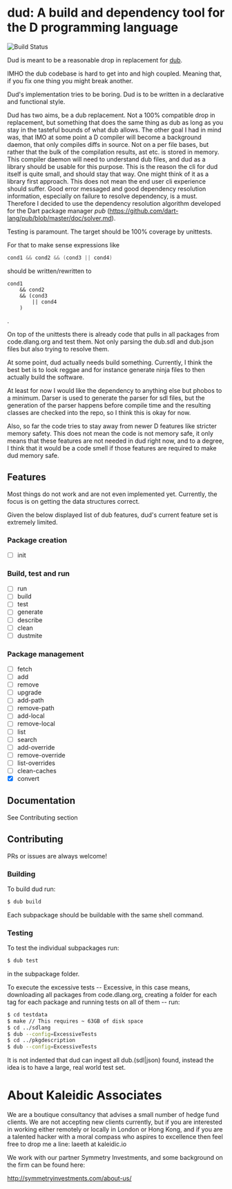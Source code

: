 # dud: A build and dependency tool for the D programming language

![Build Status](https://github.com/symmetryinvestments/dud/actions/workflows/ci/badge.svg)

Dud is meant to be a reasonable drop in replacement for
[dub](https://github.com/dlang/dub).

IMHO the dub codebase is hard to get into and high coupled.
Meaning that, if you fix one thing you might break another.

Dud's implementation tries to be boring.
Dud is to be written in a declarative and functional style.

Dud has two aims, be a dub replacement. Not a 100% compatible drop in
replacement, but something that does the same thing as dub as long as you stay
in the tasteful bounds of what dub allows.
The other goal I had in mind was, that IMO at some point a D compiler will
become a background daemon, that only compiles diffs in source.
Not on a per file bases, but rather that the bulk of the compilation results,
ast etc. is stored in memory.
This compiler daemon will need to understand dub files, and dud as a library
should be usable for this purpose.
This is the reason the cli for dud itself is quite small, and should stay that
way.
One might think of it as a library first approach.
This does not mean the end user cli experience should suffer.
Good error messaged and good dependency resolution information, especially on
failure to resolve dependency, is a must.
Therefore I decided to use the dependency resolution algorithm developed for the
Dart package manager *pub*
(https://github.com/dart-lang/pub/blob/master/doc/solver.md).


Testing is paramount.
The target should be 100% coverage by unittests.

For that to make sense expressions like
```d
cond1 && cond2 && (cond3 || cond4)
```

should be written/rewritten to

```
cond1
	&& cond2
	&& (cond3
		|| cond4
	)
```
.

On top of the unittests there is already code that pulls in all packages from
code.dlang.org and test them.
Not only parsing the dub.sdl and dub.json files but also trying to resolve them.

At some point, dud actually needs build something.
Currently, I think the best bet is to look reggae and for instance generate
ninja files to then actually build the software.

At least for now I would like the dependency to anything else but phobos to a
minimum.
Darser is used to generate the parser for sdl files, but the generation of the
parser happens before compile time and the resulting classes are checked into
the repo, so I think this is okay for now.

Also, so far the code tries to stay away from newer D features like stricter
memory safety.
This does not mean the code is not memory safe, it only means that these
features are not needed in dud right now, and to a degree, I think that it would
be a code smell if those features are required to make dud memory safe.

## Features
Most things do not work and are not even implemented yet.
Currently, the focus is on getting the data structures correct.

Given the below displayed list of dub features, dud's current feature set is
extremely limited.

### Package creation
- [ ] init

### Build, test and run
- [ ] run
- [ ] build
- [ ] test
- [ ] generate
- [ ] describe
- [ ] clean
- [ ] dustmite

### Package management
- [ ] fetch
- [ ] add
- [ ] remove
- [ ] upgrade
- [ ] add-path
- [ ] remove-path
- [ ] add-local
- [ ] remove-local
- [ ] list
- [ ] search
- [ ] add-override
- [ ] remove-override
- [ ] list-overrides
- [ ] clean-caches
- [x] convert

## Documentation
See Contributing section

## Contributing
PRs or issues are always welcome!

### Building
To build dud run:

```sh
$ dub build
```

Each subpackage should be buildable with the same shell command.

### Testing
To test the individual subpackages run:

```sh
$ dub test
```
in the subpackage folder.

To execute the excessive tests --
Excessive, in this case means, downloading all packages from code.dlang.org,
creating a folder for each tag for each package and running tests on all of
them -- run:

```sh
$ cd testdata
$ make // This requires ~ 63GB of disk space
$ cd ../sdlang
$ dub --config=ExcessiveTests
$ cd ../pkgdescription
$ dub --config=ExcessiveTests
```

It is not indented that dud can ingest all dub.(sdl|json) found, instead the
idea is to have a large, real world test set.

# About Kaleidic Associates
We are a boutique consultancy that advises a small number of hedge fund clients.
We are not accepting new clients currently, but if you are interested in working
either remotely or locally in London or Hong Kong, and if you are a talented
hacker with a moral compass who aspires to excellence then feel free to drop me
a line: laeeth at kaleidic.io

We work with our partner Symmetry Investments, and some background on the firm
can be found here:

http://symmetryinvestments.com/about-us/
